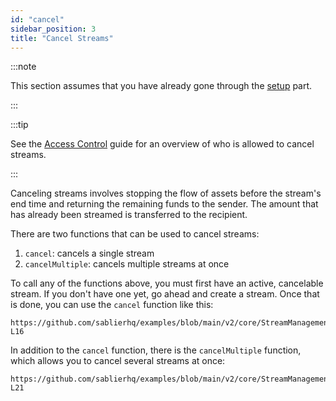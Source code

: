 ```yaml
---
id: "cancel"
sidebar_position: 3
title: "Cancel Streams"
---
```


:::note

This section assumes that you have already gone through the [setup](/contracts/v2/guides/stream-management/setup) part.

:::

:::tip

See the [Access Control](/contracts/v2/reference/access-control) guide for an overview of who is allowed to cancel
streams.

:::

Canceling streams involves stopping the flow of assets before the stream's end time and returning the remaining funds to
the sender. The amount that has already been streamed is transferred to the recipient.

There are two functions that can be used to cancel streams:

1. `cancel`: cancels a single stream
2. `cancelMultiple`: cancels multiple streams at once

To call any of the functions above, you must first have an active, cancelable stream. If you don't have one yet, go
ahead and create a stream. Once that is done, you can use the `cancel` function like this:

```solidity reference title="Stream Management: Cancel"
https://github.com/sablierhq/examples/blob/main/v2/core/StreamManagement.sol#L14-L16
```

In addition to the `cancel` function, there is the `cancelMultiple` function, which allows you to cancel several streams
at once:

```solidity reference title="Stream Management: Cancel Multiple"
https://github.com/sablierhq/examples/blob/main/v2/core/StreamManagement.sol#L19-L21
```
